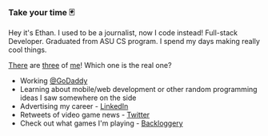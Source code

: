 ### Take your time 🃏

Hey it's Ethan. I used to be a journalist, now I code instead! Full-stack Developer. Graduated from ASU CS program. I spend my days making really cool things.

[There](https://github.com/egilchrist-godaddy) are [three](https://github.com/ethan-gilchrist-privoro) of [me](https://github.com/EthanG45)! Which one is the real one?

- Working [@GoDaddy](https://github.com/godaddy)
- Learning about mobile/web development or other random programming ideas I saw somewhere on the side
- Advertising my career - [LinkedIn](https://linkedin.com/in/ethan-gilchrist)
- Retweets of video game news - [Twitter](https://twitter.com/Ethan_G45)
- Check out what games I'm playing - [Backloggery](https://backloggery.com/Racecode)
